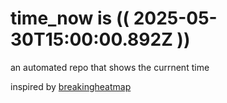 # time_now is (( 2025-05-30T15:00:00.892Z ))

an automated repo that shows the currnent time

inspired by [breakingheatmap](https://github.com/breakingheatmap/breakingheatmap)